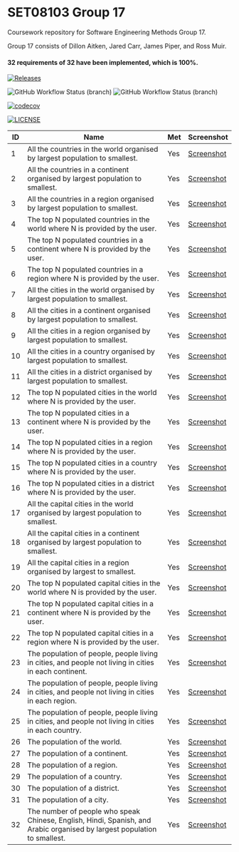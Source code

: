 # SET08103 Group 17

Coursework repository for Software Engineering Methods Group 17.

Group 17 consists of Dillon Aitken, Jared Carr, James Piper, and Ross Muir.

#### 32 requirements of 32 have been implemented, which is 100%.

[![Releases](https://img.shields.io/github/release/Dilloid/sem-group-17/all.svg?style=flat-square)](https://github.com/Dilloid/sem-group-17/releases)

![GitHub Workflow Status (branch)](https://img.shields.io/github/workflow/status/Dilloid/sem-group-17/A%20workflow%20for%20sem-group-17%20coursework/master?label=master&style=flat-square)
![GitHub Workflow Status (branch)](https://img.shields.io/github/workflow/status/Dilloid/sem-group-17/A%20workflow%20for%20sem-group-17%20coursework/develop?label=develop&style=flat-square)

[![codecov](https://codecov.io/gh/Dilloid/sem-group-17/branch/master/graph/badge.svg?token=TKSJBC6S4Y)](https://codecov.io/gh/Dilloid/sem-group-17)

[![LICENSE](https://img.shields.io/github/license/Dilloid/sem-group-17.svg?style=flat-square)](https://github.com/Dilloid/sem-group-17/blob/master/LICENSE)

| ID  | Name                                                                                                                     | Met | Screenshot                             |
|-----|--------------------------------------------------------------------------------------------------------------------------|-----|----------------------------------------|
| 1   | All the countries in the world organised by largest population to smallest.                                              | Yes | [Screenshot](screenshots/report1.png)  |
| 2   | All the countries in a continent organised by largest population to smallest.                                            | Yes | [Screenshot](screenshots/report2.png)  |
| 3   | All the countries in a region organised by largest population to smallest.                                               | Yes | [Screenshot](screenshots/report3.png)  |
| 4   | The top N populated countries in the world where N is provided by the user.                                              | Yes | [Screenshot](screenshots/report4.png)  |
| 5   | The top N populated countries in a continent where N is provided by the user.                                            | Yes | [Screenshot](screenshots/report5.png)  |
| 6   | The top N populated countries in a region where N is provided by the user.                                               | Yes | [Screenshot](screenshots/report6.png)  |
| 7   | All the cities in the world organised by largest population to smallest.                                                 | Yes | [Screenshot](screenshots/report7.png)  |
| 8   | All the cities in a continent organised by largest population to smallest.                                               | Yes | [Screenshot](screenshots/report8.png)  |
| 9   | All the cities in a region organised by largest population to smallest.                                                  | Yes | [Screenshot](screenshots/report9.png)  |
| 10  | All the cities in a country organised by largest population to smallest.                                                 | Yes | [Screenshot](screenshots/report10.png) |
| 11  | All the cities in a district organised by largest population to smallest.                                                | Yes | [Screenshot](screenshots/report11.png) |
| 12  | The top N populated cities in the world where N is provided by the user.                                                 | Yes | [Screenshot](screenshots/report12.png) |
| 13  | The top N populated cities in a continent where N is provided by the user.                                               | Yes | [Screenshot](screenshots/report13.png) |
| 14  | The top N populated cities in a region where N is provided by the user.                                                  | Yes | [Screenshot](screenshots/report14.png) |
| 15  | The top N populated cities in a country where N is provided by the user.                                                 | Yes | [Screenshot](screenshots/report15.png) |
| 16  | The top N populated cities in a district where N is provided by the user.                                                | Yes | [Screenshot](screenshots/report16.png) |
| 17  | All the capital cities in the world organised by largest population to smallest.                                         | Yes | [Screenshot](screenshots/report17.png) |
| 18  | All the capital cities in a continent organised by largest population to smallest.                                       | Yes | [Screenshot](screenshots/report18.png) |
| 19  | All the capital cities in a region organised by largest to smallest.                                                     | Yes | [Screenshot](screenshots/report19.png) |
| 20  | The top N populated capital cities in the world where N is provided by the user.                                         | Yes | [Screenshot](screenshots/report20.png) |
| 21  | The top N populated capital cities in a continent where N is provided by the user.                                       | Yes | [Screenshot](screenshots/report21.png) |
| 22  | The top N populated capital cities in a region where N is provided by the user.                                          | Yes | [Screenshot](screenshots/report22.png) |
| 23  | The population of people, people living in cities, and people not living in cities in each continent.                    | Yes | [Screenshot](screenshots/report23.png) |
| 24  | The population of people, people living in cities, and people not living in cities in each region.                       | Yes | [Screenshot](screenshots/report24.png) |
| 25  | The population of people, people living in cities, and people not living in cities in each country.                      | Yes | [Screenshot](screenshots/report25.png) |
| 26  | The population of the world.                                                                                             | Yes | [Screenshot](screenshots/report26.png) |
| 27  | The population of a continent.                                                                                           | Yes | [Screenshot](screenshots/report27.png) |
| 28  | The population of a region.                                                                                              | Yes | [Screenshot](screenshots/report28.png) |
| 29  | The population of a country.                                                                                             | Yes | [Screenshot](screenshots/report29.png) |
| 30  | The population of a district.                                                                                            | Yes | [Screenshot](screenshots/report30.png) |
| 31  | The population of a city.                                                                                                | Yes | [Screenshot](screenshots/report31.png) |
| 32  | The number of people who speak Chinese, English, Hindi, Spanish, and Arabic organised by largest population to smallest. | Yes | [Screenshot](screenshots/report32.png) |